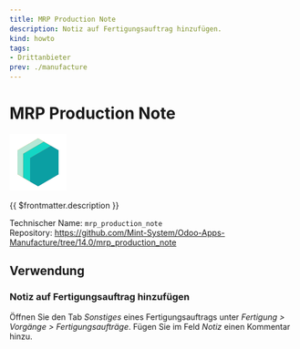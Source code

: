 ```yaml
---
title: MRP Production Note
description: Notiz auf Fertigungsauftrag hinzufügen.
kind: howto
tags:
- Drittanbieter
prev: ./manufacture
---
```

# MRP Production Note
![icon_oms_box](attachments/icons_odoo_mint_system.png)

{{ $frontmatter.description }}

Technischer Name: `mrp_production_note`\
Repository: <https://github.com/Mint-System/Odoo-Apps-Manufacture/tree/14.0/mrp_production_note>

## Verwendung

### Notiz auf Fertigungsauftrag hinzufügen

Öffnen Sie den Tab *Sonstiges* eines Fertigungsauftrags unter *Fertigung > Vorgänge > Fertigungsaufträge*. Fügen Sie im Feld *Notiz* einen Kommentar hinzu.
